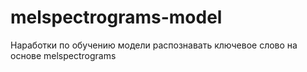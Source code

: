 # melspectrograms-model
Наработки по обучению модели распознавать ключевое слово на основе melspectrograms